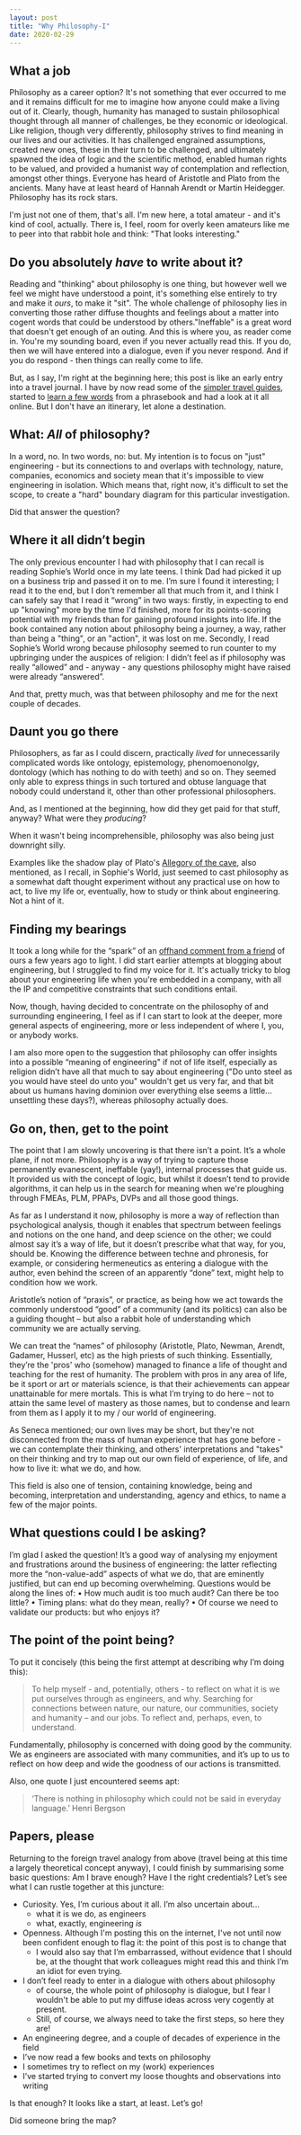 ```yaml
---
layout: post
title: "Why Philosophy-I"
date: 2020-02-29
---
```


## What a job
Philosophy as a career option? It's not something that ever occurred to me and it remains difficult for me to imagine how anyone could make a living out of it. Clearly, though, humanity has managed to sustain philosophical thought through all manner of challenges, be they economic or ideological. Like religion, though very differently, philosophy strives to find meaning in our lives and our activities. It has challenged engrained assumptions, created new ones, these in their turn to be challenged, and ultimately spawned the idea of logic and the scientific method, enabled human rights to be valued, and provided a humanist way of contemplation and reflection, amongst other things. Everyone has heard of Aristotle and Plato from the ancients. Many have at least heard of Hannah Arendt or Martin Heidegger. Philosophy has its rock stars. 

I'm just not one of them, that's all. I'm new here, a total amateur - and it's kind of cool, actually. There is, I feel, room for overly keen amateurs like me to peer into that rabbit hole and think: "That looks interesting."

## Do you absolutely *have* to write about it?
Reading and "thinking" about philosophy is one thing, but however well we feel we might have understood a point, it's something else entirely to try and make it *ours*, to make it "sit". The whole challenge of philosophy lies in converting those rather diffuse thoughts and feelings about a matter into cogent words that could be understood by others."Ineffable" is a great word that doesn't get enough of an outing. And this is where you, as reader come in. You're my sounding board, even if you never actually read this. If you do, then we will have entered into a dialogue, even if you never respond. And if you do respond - then things can really come to life.

But, as I say, I'm right at the beginning here; this post is like an early entry into a travel journal. I have by now read some of the [simpler travel guides](https://existential-engineer.github.io/readinglist/), started to [learn a few words](https://existential-engineer.github.io/2019/08/23/What-Are-They-Talking-About.html) from a phrasebook and had a look at it all online. But I don't have an itinerary, let alone a destination.

## What: *All* of philosophy?
In a word, no. In two words, no: but. My intention is to focus on "just" engineering - but its connections to and overlaps with technology, nature, companies, economics and society mean that it's impossible to view engineering in isolation. Which means that, right now, it's difficult to set the scope, to create a "hard" boundary diagram for this particular investigation. 

Did that answer the question?

## Where it all didn’t begin
The only previous encounter I had with philosophy that I can recall is reading Sophie’s World once in my late teens. I think Dad had picked it up on a business trip and passed it on to me. I’m sure I found it interesting; I read it to the end, but I don't remember all that much from it, and I think I can safely say that I read it “wrong” in two ways: firstly, in expecting to end up "knowing" more by the time I'd finished, more for its points-scoring potential with my friends than for gaining profound insights into life. If the book contained any notion about philosophy being a journey, a way, rather than being a "thing", or an "action", it was lost on me. Secondly, I read Sophie’s World wrong because philosophy seemed to run counter to my upbringing under the auspices of religion: I didn’t feel as if philosophy was really “allowed” and - anyway - any questions philosophy might have raised were already “answered”.

And that, pretty much, was that between philosophy and me for the next couple of decades.

## Daunt you go there
Philosophers, as far as I could discern, practically *lived* for unnecessarily complicated words like ontology, epistemology, phenomoenonolgy, dontology (which has nothing to do with teeth) and so on. They seemed only able to express things in such tortured and obtuse language that nobody could understand it, other than other professional philosophers.

And, as I mentioned at the beginning, how did they get paid for that stuff, anyway? What were they *producing*?

When it wasn't being incomprehensible, philosophy was also being just downright silly.

Examples like the shadow play of Plato's [Allegory of the cave](https://en.wikipedia.org/wiki/Allegory_of_the_cave), also mentioned, as I recall, in Sophie's World, just seemed to cast philosophy as a somewhat daft thought experiment without any practical use on how to act, to live my life or, eventually, how to study or think about engineering. Not a hint of it.

## Finding my bearings
It took a long while for the “spark” of an [offhand comment from a friend](https://existential-engineer.github.io/about/) of ours a few years ago to light. I did start earlier attempts at blogging about engineering, but I struggled to find my voice for it. It's actually tricky to blog about your engineering life when you're embedded in a company, with all the IP and competitive constraints that such conditions entail.

Now, though, having decided to concentrate on the philosophy of and surrounding engineering, I feel as if I can start to look at the deeper, more general aspects of engineering, more or less independent of where I, you, or anybody works. 

I am also more open to the suggestion that philosophy can offer insights into a possible “meaning of engineering" if not of life itself, especially as religion didn’t have all that much to say about engineering ("Do unto steel as you would have steel do unto you" wouldn't get us very far, and that bit about us humans having dominion over everything else seems a little... unsettling these days?), whereas philosophy actually does.

## Go on, then, get to the point
The point that I am slowly uncovering is that there isn’t a point. It’s a whole plane, if not more. Philosophy is a way of trying to capture those permanently evanescent, ineffable (yay!), internal processes that guide us. It provided us with the concept of logic, but whilst it doesn’t tend to provide algorithms, it can help us in the search for meaning when we're ploughing through FMEAs, PLM, PPAPs, DVPs and all those good things.

As far as I understand it now, philosophy is more a way of reflection than psychological analysis, though it enables that spectrum between feelings and notions on the one hand, and deep science on the other; we could almost say it’s a way of life, but it doesn’t prescribe what that way, for you, should be. Knowing the difference between techne and phronesis, for example, or considering hermeneutics as entering a dialogue with the author, even behind the screen of an apparently “done” text, might help to condition how we work.

Aristotle’s notion of “praxis”, or practice, as being how we act towards the commonly understood “good” of a community (and its politics) can also be a guiding thought – but also a rabbit hole of understanding which community we are actually serving.

We can treat the “names” of philosophy (Aristotle, Plato, Newman, Arendt, Gadamer, Husserl, etc) as the high priests of such thinking. Essentially, they’re the 'pros' who (somehow) managed to finance a life of thought and teaching for the rest of humanity. The problem with pros in any area of life, be it sport or art or materials science, is that their achievements can appear unattainable for mere mortals. This is what I’m trying to do here – not to attain the same level of mastery as those names, but to condense and learn from them as I apply it to my / our world of engineering.

As Seneca mentioned; our own lives may be short, but they're not disconnected from the mass of human experience that has gone before - we can contemplate their thinking, and others' interpretations and "takes" on their thinking and try to map out our own field of experience, of life, and how to live it: what we do, and how.

This field is also one of tension, containing knowledge, being and becoming, interpretation and understanding, agency and ethics, to name a few of the major points.

## What questions could I be asking?
I’m glad I asked the question! It’s a good way of analysing my enjoyment and frustrations around the business of engineering: the latter reflecting more the “non-value-add” aspects of what we do, that are eminently justified, but can end up becoming overwhelming. Questions would be along the lines of:
•	How much audit is too much audit? Can there be too little?
•	Timing plans: what do they mean, really?
•	Of course we need to validate our products: but who enjoys it?

## The point of the point being?
To put it concisely (this being the first attempt at describing why I’m doing this):

> To help myself - and, potentially, others - to reflect on what it is we put ourselves through as engineers, and why. Searching for connections between nature, our nature, our communities, society and humanity – and our jobs. To reflect and, perhaps, even, to understand.

Fundamentally, philosophy is concerned with doing good by the community. We as engineers are associated with many communities, and it’s up to us to reflect on how deep and wide the goodness of our actions is transmitted.

Also, one quote I just encountered seems apt:

> ‘There is nothing in philosophy which could not be said in everyday language.’ Henri Bergson

## Papers, please
Returning to  the foreign travel analogy from above (travel being at this time a largely theoretical concept anyway), I could finish by summarising some basic questions: Am I brave enough? Have I the right credentials? Let’s see what I can rustle together at this juncture:
- Curiosity. Yes, I’m curious about it all. I’m also uncertain about…
  - what it is we do, as engineers
  - what, exactly, engineering *is*
- Openness. Although I'm posting this on the internet, I've not until now been confident enough to flag it: the point of this post is to change that
  - I would also say that I’m embarrassed, without evidence that I should be, at the thought that work colleagues might read this and think I’m an idiot for even trying.
- I don’t feel ready to enter in a dialogue with others about philosophy
  - of course, the whole point of philosophy is dialogue, but I fear I wouldn't be able to put my diffuse ideas across very cogently at present. 
  - Still, of course, we always need to take the first steps, so here they are!
- An engineering degree, and a couple of decades of experience in the field
- I’ve now read a few books and texts on philosophy
- I sometimes try to reflect on my (work) experiences
- I’ve started trying to convert my loose thoughts and observations into writing

Is that enough? It looks like a start, at least. Let’s go!

Did someone bring the map?